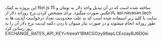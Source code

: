 این پروژه به کمک Nxt js 15 ساخته شده است که در آن تبدیل واحد دلار به تومان و بالاعکس صورت میگیرد. برای مشخص کردن نرخ روزانه دلار از api.navasan.tech سایت با کلید زیر استفاده شده است که به علت محدودیت تعداد درخواست اپدیت ها به طور روزانه انجام میشوند و در صورت نیاز میتوان با زدن دکمه اپدیت نرخ دلار آن را به روز رسانی کرد.
EXCHANGE_RATES_API_KEY=freeaY1BMCGOzy96epLCEszayBJ6D0ei

